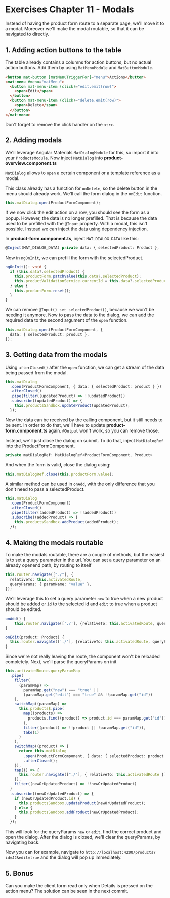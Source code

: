 # Exercises Chapter 11 - Modals

Instead of having the product form route to a separate page, we'll move it to a modal.
Moreover we'll make the modal routable, so that it can be navigated to directly.

## 1. Adding action buttons to the table

The table already contains a columns for action buttons, but no actual action buttons.
Add them by using `MatMenuModule` and `MatButtonModule`.

```html
<button mat-button [matMenuTriggerFor]="menu">Actions</button>
<mat-menu #menu="matMenu">
  <button mat-menu-item (click)="edit.emit(row)">
    <span>Edit</span>
  </button>
  <button mat-menu-item (click)="delete.emit(row)">
    <span>Delete</span>
  </button>
</mat-menu>
```

Don't forget to remove the click handler on the `<tr>`.

## 2. Adding modals

We'll leverage Angular Materials `MatDialogModule` for this, so import it into your `ProductsModule`.
Now inject `MatDialog` into **product-overview.component.ts**

`MatDialog` allows to `open` a certain component or a template reference as a modal.

This class already has a function for `onDelete`, so the delete button in the menu should already work.
We'll call the form dialog in the `onEdit` function.

```typescript
this.matDialog.open(ProductFormComponent);
```

If we now click the edit action on a row, you should see the form as a popup.
However, the data is no longer prefilled.
That is because the data used to be prefilled with the `@Input` property.
With a modal, this isn't possible.
Instead we can inject the data using dependency injection.

In **product-form.component.ts**, inject `MAT_DIALOG_DATA` like this:

```typescript
@Inject(MAT_DIALOG_DATA) private data: { selectedProduct: Product },
```

Now in `ngOnInit`, we can prefill the form with the selectedProduct.

```typescript
ngOnInit(): void {
  if (this.data?.selectedProduct) {
    this.productForm.patchValue(this.data?.selectedProduct);
    this.productValidationService.currentId = this.data?.selectedProduct.id;
  } else {
    this.productForm.reset();
  }
}
```

We can remove `@Input() set selectedProduct()`, because we won't be needing it anymore.
Now to pass the data to the dialog, we can add the required data to the second argument of the `open` function.

```typescript
this.matDialog.open(ProductFormComponent, {
  data: { selectedProduct: product },
});
```

## 3. Getting data from the modals

Using `afterClosed()` after the `open` function, we can get a stream of the data being passed from the modal.

```typescript
this.matDialog
  .open(ProductFormComponent, { data: { selectedProduct: product } })
  .afterClosed()
  .pipe(filter((updatedProduct) => !!updatedProduct))
  .subscribe((updatedProduct) => {
    this.productsSandbox.updateProduct(updatedProduct);
  });
```

Now the data can be received by the calling component, but it still needs to be sent.
In order to do that, we'll have to update **product-form.component.ts** again.
`@Output` won't work, so you can remove those.

Instead, we'll just close the dialog on submit.
To do that, inject `MatDialogRef` into the ProductFormComponent.

```typescript
private matDialogRef: MatDialogRef<ProductFormComponent, Product>
```

And when the form is valid, close the dialog using:

```typescript
this.matDialogRef.close(this.productForm.value);
```

A similar method can be used in `onAdd`, with the only difference that you don't need to pass a selectedProduct.

```typescript
this.matDialog
  .open(ProductFormComponent)
  .afterClosed()
  .pipe(filter((addedProduct) => !!addedProduct))
  .subscribe((addedProduct) => {
    this.productsSandbox.addProduct(addedProduct);
  });
```

## 4. Making the modals routable

To make the modals routable, there are a couple of methods, but the easiest is to set a query parameter in the url.
You can set a query parameter on an already openend path, by routing to itself

```typescript
this.router.navigate(["./"], {
  relativeTo: this.activatedRoute,
  queryParams: { paramName: "value" },
});
```

We'll leverage this to set a query parameter `new` to true when a new product should be added or `id` to the selected id and `edit` to true when a product should be edited.

```typescript
onAdd() {
    this.router.navigate(['./'], {relativeTo: this.activatedRoute, queryParams: {new: 'true'}});
}

onEdit(product: Product) {
  this.router.navigate(['./'], {relativeTo: this.activatedRoute, queryParams: {id: product.id, edit: 'true'}});
}
```

Since we're not really leaving the route, the component won't be reloaded completely.
Next, we'll parse the queryParams on init

```typescript
this.activatedRoute.queryParamMap
  .pipe(
    filter(
      (paramMap) =>
        paramMap.get("new") === "true" ||
        (paramMap.get("edit") === "true" && !!paramMap.get("id"))
    ),
    switchMap((paramMap) =>
      this.products$.pipe(
        map((products) =>
          products.find((product) => product.id === paramMap.get("id"))
        ),
        filter((product) => !!product || !paramMap.get("id")),
        take(1)
      )
    ),
    switchMap((product) => {
      return this.matDialog
        .open(ProductFormComponent, { data: { selectedProduct: product } })
        .afterClosed();
    }),
    tap(() => {
      this.router.navigate(["./"], { relativeTo: this.activatedRoute });
    }),
    filter((newOrUpdatedProduct) => !!newOrUpdatedProduct)
  )
  .subscribe((newOrUpdatedProduct) => {
    if (newOrUpdatedProduct.id) {
      this.productsSandbox.updateProduct(newOrUpdatedProduct);
    } else {
      this.productsSandbox.addProduct(newOrUpdatedProduct);
    }
  });
```

This will look for the queryParams `new` or `edit`, find the correct product and open the dialog.
After the dialog is closed, we'll clear the queryParams, by navigating back.

Now you can for example, navigate to `http://localhost:4200/products?id=J2&edit=true` and the dialog will pop up immediately.

## 5. Bonus

Can you make the client form read only when Details is pressed on the action menu?
The solution can be seen in the next commit.
